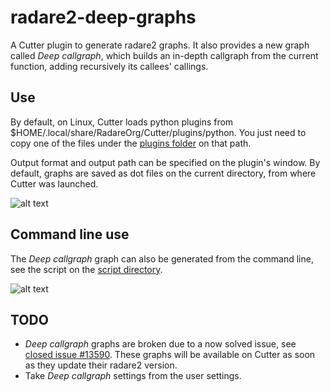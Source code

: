 # radare2-deep-graphs
A Cutter plugin to generate radare2 graphs. It also provides a new graph called _Deep callgraph_, which builds an in-depth callgraph from the current function, adding recursively its callees' callings.

## Use
By default, on Linux, Cutter loads python plugins from $HOME/.local/share/RadareOrg/Cutter/plugins/python. You just need to copy one of the files under the [plugins folder](https://github.com/JavierYuste/radare2-deep-graphs/tree/master/plugin) on that path.

Output format and output path can be specified on the plugin's window. By default, graphs are saved as dot files on the current directory, from where Cutter was launched.

![alt text](https://github.com/JavierYuste/radare2-deep-graphs/blob/master/images/GridLayout.png "GridLayout")


## Command line use
The _Deep callgraph_ graph can also be generated from the command line, see the script on the [script directory](https://github.com/JavierYuste/radare2-deep-graphs/tree/master/script).

![alt text](https://github.com/JavierYuste/radare2-deep-graphs/blob/master/images/CommandLineUse.png "Command line script")

## TODO
- _Deep callgraph_ graphs are broken due to a now solved issue, see [closed issue #13590](https://github.com/radare/radare2/issues/13590). These graphs will be available on Cutter as soon as they update their radare2 version.
- Take _Deep callgraph_ settings from the user settings.
